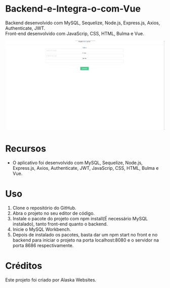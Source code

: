 # Backend-e-Integra-o-com-Vue

Backend desenvolvido com MySQL, Sequelize, Node.js, Express.js, Axios, Authenticate, JWT. <br/>
Front-end desenvolvido com JavaScrip, CSS, HTML, Bulma e Vue.

<img src="./users/src/assets/design.png" alt="Backend-e-Integra-o-com-Vue">

# Recursos

* O aplicativo foi desenvolvido com MySQL, Sequelize, Node.js, Express.js, Axios, Authenticate, JWT, JavaScrip, CSS, HTML, Bulma e Vue.

# Uso

1. Clone o repositório do GitHub.
2. Abra o projeto no seu editor de código.
3. Instale o pacote do projeto com npm install(É necessário MySQL instalado), tanto front-end quanto o backend.
4. Inicie o MySQL Workbench.
5. Depois de instalado os pacotes, basta dar um npm start no front e no backend para iniciar o projeto na porta localhost:8080 e o servidor na porta 8686 respectivamente.

# Créditos

Este projeto foi criado por Alaska Websites.
